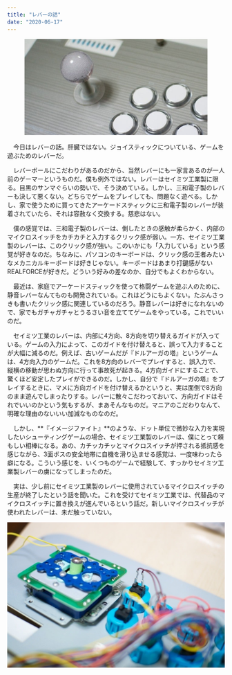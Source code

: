 ```yaml
---
title: "レバーの話"
date: "2020-06-17"
---
```


<figure>

![](assets/n8c4d333a0e61_25e939ac87f9adcb7f0a6935f4a52a35.jpg)

</figure>

　今日はレバーの話。肝臓ではない。ジョイスティックについている、ゲームを遊ぶためのレバーだ。

　レバーボールにこだわりがあるのだから、当然レバーにも一家言あるのが一人前のゲーマーというものだ。僕も例外ではない。レバーはセイミツ工業製に限る。目黒のサンマぐらいの勢いで、そう決めている。しかし、三和電子製のレバーも決して悪くない。どちらでゲームをプレイしても、問題なく遊べる。しかし、家で使うために買ってきたアーケードスティックに三和電子製のレバーが装着されていたら、それは容赦なく交換する。慈悲はない。

　僕の感覚では、三和電子製のレバーは、倒したときの感触が柔らかく、内部のマイクロスイッチをカチカチと入力するクリック感が弱い。一方、セイミツ工業製のレバーは、このクリック感が強い。このいかにも「入力している」という感覚が好きなのだ。ちなみに、パソコンのキーボードは、クリック感の王者みたいなメカニカルキーボードは好きじゃない。キーボードはあまり打鍵感がないREALFORCEが好きだ。どういう好みの差なのか、自分でもよくわからない。

　最近は、家庭でアーケードスティックを使って格闘ゲームを遊ぶ人のために、静音レバーなんてものも開発されている。これはどうにもよくない。たぶんさっきも書いたクリック感に関連しているのだろう。静音レバーは好きになれないので、家でもガチャガチャとうるさい音を立ててゲームをやっている。これでいいのだ。

　セイミツ工業のレバーは、内部に4方向、8方向を切り替えるガイドが入っている。ゲームの入力によって、このガイドを付け替えると、誤って入力することが大幅に減るのだ。例えば、古いゲームだが『ドルアーガの塔』というゲームは、4方向入力のゲームだ。これを8方向のレバーでプレイすると、誤入力で、縦横の移動が思わぬ方向に行って事故死が起きる。4方向ガイドにすることで、驚くほど安定したプレイができるのだ。しかし、自分で『ドルアーガの塔』をプレイするときに、マメに方向ガイドを付け替えるかというと、実は面倒で8方向のまま遊んでしまったりする。レバーに散々こだわっておいて、方向ガイドはそれでいいのかという気もするが、まあそんなものだ。マニアのこだわりなんて、明確な理由のないいい加減なものなのだ。

　しかし、**『イメージファイト』**のような、ドット単位で微妙な入力を実現したいシューティングゲームの場合、セイミツ工業製のレバーは、僕にとって頼もしい相棒になる。あの、カチッカチッとマイクロスイッチが押される抵抗感を感じながら、3面ボスの安全地帯に自機を滑り込ませる感覚は、一度味わったら癖になる。こういう感じを、いくつものゲームで経験して、すっかりセイミツ工業製レバーの虜になってしまったのだ。

　実は、少し前にセイミツ工業製のレバーに使用されているマイクロスイッチの生産が終了したという話を聞いた。これを受けてセイミツ工業では、代替品のマイクロスイッチに置き換えが進んでいるという話だ。新しいマイクロスイッチが使われたレバーは、未だ触っていない。

![画像1](assets/n8c4d333a0e61_picture_pc_a818881718b5c7c84bc7e796325728df.jpg)
